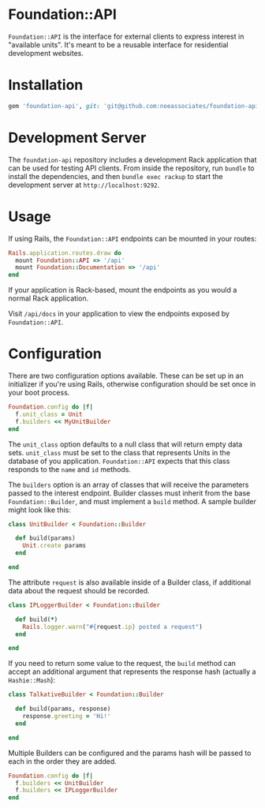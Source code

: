 # Foundation::API

`Foundation::API` is the interface for external clients to express interest in "available units". It's meant to be a reusable interface for residential development websites.

# Installation

```ruby
gem 'foundation-api', git: 'git@github.com:noeassociates/foundation-api.git'
```

# Development Server

The `foundation-api` repository includes a development Rack application that can be used for testing API clients. From inside the repository, run `bundle` to install the dependencies, and then `bundle exec rackup` to start the development server at `http://localhost:9292`.

# Usage

If using Rails, the `Foundation::API` endpoints can be mounted in your routes:

```ruby
Rails.application.routes.draw do
  mount Foundation::API => '/api'
  mount Foundation::Documentation => '/api'
end
```

If your application is Rack-based, mount the endpoints as you would a normal Rack application.

Visit `/api/docs` in your application to view the endpoints exposed by `Foundation::API`.

# Configuration

There are two configuration options available. These can be set up in an initializer if you're using Rails, otherwise configuration should be set once in your boot process.

```ruby
Foundation.config do |f|
  f.unit_class = Unit
  f.builders << MyUnitBuilder
end
```

The `unit_class` option defaults to a null class that will return empty data sets. `unit_class` must be set to the class that represents Units in the database of you application. `Foundation::API` expects that this class responds to the `name` and `id` methods.

The `builders` option is an array of classes that will receive the parameters passed to the interest endpoint. Builder classes must inherit from the base `Foundation::Builder`, and must implement a `build` method. A sample builder might look like this:

```ruby
class UnitBuilder < Foundation::Builder

  def build(params)
    Unit.create params
  end

end
```

The attribute `request` is also available inside of a Builder class, if additional data about the request should be recorded.

```ruby
class IPLoggerBuilder < Foundation::Builder

  def build(*)
    Rails.logger.warn("#{request.ip} posted a request")
  end

end
```

If you need to return some value to the request, the `build` method can accept an additional argument that represents the response hash (actually a `Hashie::Mash`):

```ruby
class TalkativeBuilder < Foundation::Builder

  def build(params, response)
    response.greeting = 'Hi!'
  end

end
```

Multiple Builders can be configured and the params hash will be passed to each in the order they are added.

```ruby
Foundation.config do |f|
  f.builders << UnitBuilder
  f.builders << IPLoggerBuilder
end
```

